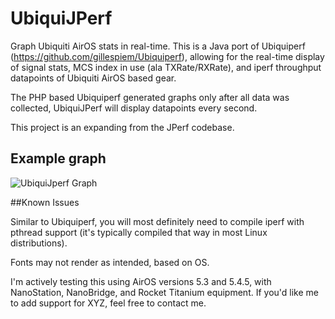 UbiquiJPerf
===========

Graph Ubiquiti AirOS stats in real-time. This is a Java port of Ubiquiperf 
(https://github.com/gillespiem/Ubiquiperf), allowing for the real-time display of signal stats, 
MCS index in use (ala TXRate/RXRate), and iperf throughput datapoints of Ubiquiti AirOS based gear. 

The PHP based Ubiquiperf generated graphs only after all data was collected, UbiquiJPerf will display datapoints
every second.

This project is an expanding from the JPerf codebase.

## Example graph

![UbiquiJperf Graph](https://raw.github.com/gillespiem/UbiquiJPerf/master/images/UbiquiJPerf.png)

##Known Issues

Similar to Ubiquiperf, you will most definitely need to compile iperf with pthread support (it's typically compiled
that way in most Linux distributions).  

Fonts may not render as intended, based on OS.

I'm actively testing this using AirOS versions 5.3 and 5.4.5, with NanoStation, NanoBridge, and Rocket Titanium 
equipment. If you'd like me to add support for XYZ, feel free to contact me.
